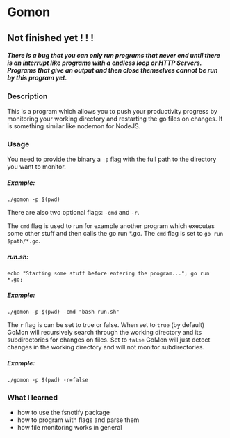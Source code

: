 # Gomon

## Not finished yet ! ! !
##### There is a bug that you can only run programs that never end until there is an interrupt like programs with a endless loop or HTTP Servers. Programs that give an output and then close themselves cannot be run by this program yet.

### Description
This is a program which allows you to push your productivity progress by monitoring your working directory and restarting the go files on changes. It is something similar like nodemon for NodeJS.

### Usage


You need to provide the binary a `-p` flag with the full path to the directory you want to monitor.

##### Example:
`./gomon -p $(pwd)`



There are also two optional flags: `-cmd` and `-r`.



The `cmd` flag is used to run for example another program which executes some other stuff and then calls the go run *.go. The `cmd` flag is set to `go run $path/*.go`.

##### run.sh:
`echo "Starting some stuff before entering the program...";
go run *.go;`
##### Example:
`./gomon -p $(pwd) -cmd "bash run.sh"`



The `r` flag is can be set to true or false. When set to `true` (by default) GoMon will recursively search through the working directory and its subdirectories for changes on files. Set to `false` GoMon will just detect changes in the working directory and will not monitor subdirectories.

##### Example:
`./gomon -p $(pwd) -r=false`



### What I learned
- how to use the fsnotify package
- how to program with flags and parse them
- how file monitoring works in general
